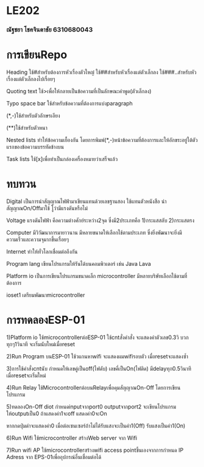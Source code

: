 # LE202
### ณัฐชยา โชคจินดาชัย 6310680043
# การเขียนRepo
Heading ใช้#สำหรับต้องการหัวเรื่องตัวใหญ๋
ใช้##สำหรับหัวเรื่องแต่ตัวเล็กลง
ใช้###..สำหรับหัวเรื่องแต่ตัวเล็กลงไปเรื่อยๆ

Quoting text ใช้>เพื่อให้กลายเป็นข้อความที่เป็นลักษณะคำพูด(ตัวเล็กลง)

Typo space bar ใช้สำหรับข้อความที่ต้องการแบ่งparagraph

(*,-)ใช้สำหรับตัวอักษรเอียง

(**)ใช้สำหรับตัวหนา

Nested lists ทำให้ข้อความเยื้องกัน โดยการพิมพ์(*,-)หน้าข้อความที่ต้องการและให้อักขระอยู่ใต้ตัวแรกของข้อความบรรทัดข้างบน

Task lists ใช้[x]เพื่อทำเป็นกล่องเครื่องหมายว่าเสร็จแล้ว

# ทบทวน
Digital เป็นการนำสัญญาณไฟฟ้ามาเขียนแทนด้วยเลขฐานสอง ใช้แทนตัวหนังสือ นำสัญญาณOn/Offมาใช้ โูว่ามีแรงดันหรือไม่

Voltage แรงดันไฟฟ้า คือความต่างศักย์ระหว่าง2จุด ซึ่งมี2ประเภทคือ 1)กระแสสลับ  2)กระแสตรง

Computer มีวิวัฒนาการมายาวนาน มีหลายขนาดให้เลือกใช้ตามประเภท ซึ่งยิ่งพัฒนาจะยิ่งมีความเร็วและความจุมากขึ้นเรื่อยๆ

Internet ทำให้ทั่วโลกเชื่อมต่อถึงกัน

Program lang เขียนโปรแกรมให้รันได้บนคอมพิวเตอร์ เช่น Java Lava

Platform io เป็นการเขียนโปรแกรมขนาดเล็ก microcontroller มีหลายบริษัทเลือกใช้ตามที่ต้องการ

ioset1 เตรียมพัฒนาmicrocontroller

# การทดลองESP-01
1)Platform io ใช้microcontrollerต่อESP-01 ใช้cntสั่งคำสั่ง จะแสดงค่าตัวเลข0.3วิ บวกทุกๆ1วินาที จะเริ่มนับใหม่เมื่อreset

2)Run Program บนESP-01 ใช้วแกนหาwifi จะแสดงผมwifiรอบตัว เมื่อresetจะแสดงซ้ำ

3)การใช้คำสั่งcntนับ กำหนดให้เลขคู่เป็นoff(ไฟดับ) เลขคี่เป็นOn(ไฟติด) มีdelayทุก0.5วินาที เมื่อresetจะเริ่มใหม่

4)Run Relay ใช้Microcontrollerต่อบนRelayเพื่อคุมสัญญาณOn-Off โดยการเขียนโปรแกรม

5)ทดลองOn-Off diot กำหนดinputจากport0 outputจากport2 จะเขียนโปรแกรมให้outputเป็น0 ถ้าแสดงค่า1จะoff แสดงค่า0จะOn

หากกดปุ่มดำจะแสดงค่า0 เมื่อต่อเซนเซอร์ถ้าไม่ได้รับแสงจะเป็นค่า1(Off) รับแสงเป็นค่า1(On)

6)Run Wifi ใช้microcontroller สร้างWeb server จาก Wifi

7)Run wifi AP ใช้microcontrollerสร้างwifi access pointขึ้นเองจากการกำหนด IP Adress จาก EPS-01เพื่ออุปกรณ์อื่นเชื่อมต่อได้
